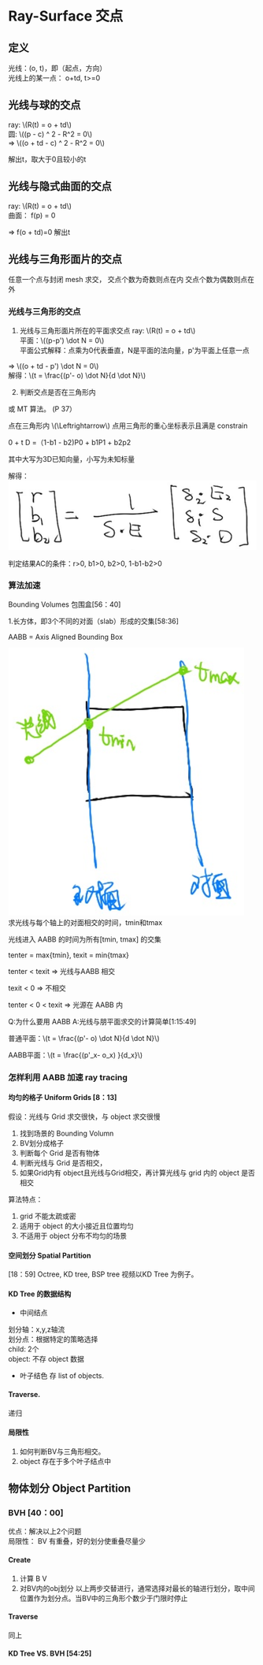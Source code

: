 # Ray-Surface 交点

## 定义

光线：(o, t)，即（起点，方向）  
光线上的某一点： o+td, t>=0

## 光线与球的交点

ray: \\(R(t) = o + td\\)  
圆: \\((p - c) ^ 2 - R^2 = 0\\)  
⇒ \\((o + td - c) ^ 2 - R^2 = 0\\)  

解出t，取大于0且较小的t

## 光线与隐式曲面的交点

ray: \\(R(t) = o + td\\)  
曲面： f(p) = 0

⇒ f(o + td)=0
解出t

## 光线与三角形面片的交点

任意一个点与封闭 mesh 求交，
交点个数为奇数则点在内
交点个数为偶数则点在外

### 光线与三角形的交点

1. 光线与三角形面片所在的平面求交点
ray: \\(R(t) = o + td\\)  
平面：\\((p-p') \dot N = 0\\)  
平面公式解释：点乘为0代表垂直，N是平面的法向量，p'为平面上任意一点  

⇒ \\((o + td - p') \dot N = 0\\)  
解得：\\(t = \frac{(p'- o) \dot N}{d \dot N}\\)

2. 判断交点是否在三角形内

或 MT 算法。 (P 37）

点在三角形内 \\(\Leftrightarrow\\) 点用三角形的重心坐标表示且满是 constrain  

0 + t D =（1-b1 - b2)P0 + b1P1 + b2p2

其中大写为3D已知向量，小写为未知标量

解得：
![](../assets/16.PNG)

判定结果AC的条件：r>0, b1>0, b2>0, 1-b1-b2>0

### 算法加速

Bounding Volumes 包围盒[56：40]

1.长方体，即3个不同的对面（slab）形成的交集[58:36]

AABB = Axis Aligned Bounding Box

![](../assets/17.PNG)  
求光线与每个轴上的对面相交的时间，tmin和tmax

光线进入 AABB 的时间为所有[tmin, tmax] 的交集

tenter = max{tmin}, texit = min{tmax}  

tenter < texit ⇒ 光线与AABB 相交

texit < 0 ⇒ 不相交

tenter < 0 < texit ⇒ 光源在 AABB 内

Q:为什么要用 AABB
A:光线与朋平面求交的计算简单[1:15:49]

普通平面：\\(t = \frac{(p'- o) \dot N}{d \dot N}\\)

AABB平面：\\(t = \frac{(p'_x- o_x) }{d_x}\\)

### 怎样利用 AABB 加速 ray tracing

#### 均匀的格子 Uniform Grids [8：13]

假设：光线与 Grid 求交很快，与 object 求交很慢

1. 找到场景的 Bounding Volumn
2. BV划分成格子
3. 判断每个 Grid 是否有物体
4. 判断光线与 Grid 是否相交，
5. 如果Grid内有 object且光线与Grid相交，再计算光线与 grid 内的 object 是否相交

算法特点：
1. grid 不能太疏或密
2. 适用于 object 的大小接近且位置均匀
3. 不适用于 object 分布不均匀的场景

#### 空间划分 Spatial Partition

[18：59] Octree, KD tree, BSP tree
视频以KD Tree 为例子。

#### KD Tree 的数据结构

- 中间结点

划分轴：x,y,z轴流  
划分点：根据特定的策略选择  
child: 2个  
object: 不存 object 数据

- 叶子结色
 存 list of objects.

#### Traverse.

递归

#### 局限性

1. 如何判断BV与三角形相交。
2. object 存在于多个叶子结点中

## 物体划分 Object Partition

### BVH  [40：00]

优点：解决以上2个问题  
局限性： BV 有重叠，好的划分使重叠尽量少

#### Create

1. 计算 B V
2. 对BV内的obj划分
以上两步交替进行，通常选择对最长的轴进行划分，取中间位置作为划分点。当BV中的三角形个数少于门限时停止

#### Traverse
同上

#### KD Tree VS. BVH [54:25]
